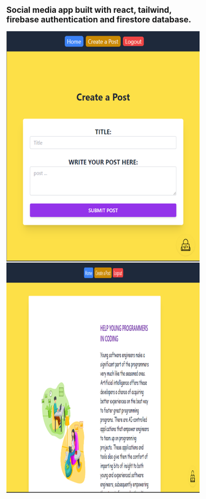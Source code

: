 ## Social media app built with react, tailwind, firebase authentication and firestore database.

<img src="./src/assets/rblogger-createpost-page.png" alt="alt text" width="600" height="600">
<img src="./src/assets/rblogger-homepage-1.png" alt="alt text" width="600" height="600">
